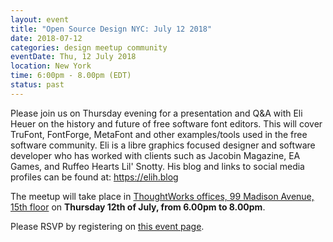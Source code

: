 ```yaml
---
layout: event
title: "Open Source Design NYC: July 12 2018"
date: 2018-07-12
categories: design meetup community
eventDate: Thu, 12 July 2018
location: New York
time: 6:00pm - 8.00pm (EDT)
status: past
---
```


Please join us on Thursday evening for a presentation and Q&A with Eli Heuer on the history and future of free software font editors. This will cover TruFont, FontForge, MetaFont and other examples/tools used in the free software community. Eli is a libre graphics focused designer and software developer who has worked with clients such as Jacobin Magazine, EA Games, and Ruffeo Hearts Lil' Snotty. His blog and links to social media profiles can be found at: https://elih.blog

The meetup will take place in [ThoughtWorks offices, 99 Madison Avenue, 15th floor](https://www.google.com/maps/place/ThoughtWorks,+Inc./@40.7446828,-73.9870632,17z/data=!4m5!3m4!1s0x89c259a7c4fab243:0x7a7b1b141a048edf!8m2!3d40.7446828!4d-73.9848745) on **Thursday 12th of July, from 6.00pm to 8.00pm**.

Please RSVP by registering on [this event page](https://opencollective.com/opensourcedesign/events/nyc-osd-meetup-371ev).
